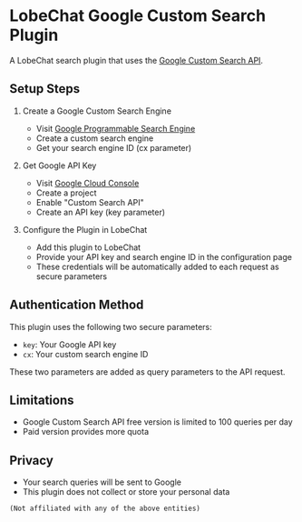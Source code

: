 # LobeChat Google Custom Search Plugin

A LobeChat search plugin that uses the [Google Custom Search API](https://developers.google.com/custom-search).

## Setup Steps

1. Create a Google Custom Search Engine
   - Visit [Google Programmable Search Engine](https://programmablesearch.google.com/create)
   - Create a custom search engine
   - Get your search engine ID (cx parameter)

2. Get Google API Key
   - Visit [Google Cloud Console](https://console.cloud.google.com/)
   - Create a project
   - Enable "Custom Search API"
   - Create an API key (key parameter)

3. Configure the Plugin in LobeChat
   - Add this plugin to LobeChat
   - Provide your API key and search engine ID in the configuration page
   - These credentials will be automatically added to each request as secure parameters

## Authentication Method

This plugin uses the following two secure parameters:
- `key`: Your Google API key
- `cx`: Your custom search engine ID

These two parameters are added as query parameters to the API request.

## Limitations

- Google Custom Search API free version is limited to 100 queries per day
- Paid version provides more quota

## Privacy

- Your search queries will be sent to Google
- This plugin does not collect or store your personal data

`(Not affiliated with any of the above entities)` 